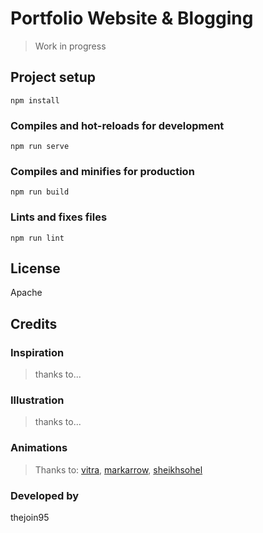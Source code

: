 # Portfolio Website & Blogging

> Work in progress

## Project setup
```
npm install
```

### Compiles and hot-reloads for development
```
npm run serve
```

### Compiles and minifies for production
```
npm run build
```

### Lints and fixes files
```
npm run lint
```

## License

Apache

## Credits

### Inspiration

> thanks to...

### Illustration

> thanks to...

### Animations

> Thanks to: [vitra](https://lottiefiles.com/vitra), [markarrow](https://lottiefiles.com/markarrow), [sheikhsohel](https://lottiefiles.com/sheikhsohel)

### Developed by

thejoin95
